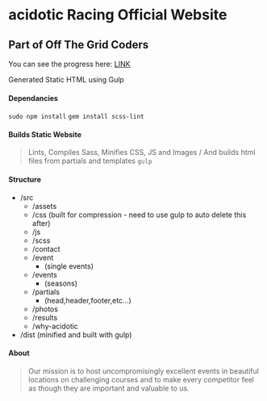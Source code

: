 # acidotic Racing Official Website

## Part of Off The Grid Coders

You can see the progress here: [LINK](http://offthegridcoders.github.io/acidotic-racing/dist/)

Generated Static HTML using Gulp

#### Dependancies
`sudo npm install`
`gem install scss-lint`

#### Builds Static Website
>Lints, Compiles Sass, Minifies CSS, JS and Images / And builds html files from partials and templates
`gulp`

#### Structure
+ /src
  - /assets
  - /css (built for compression - need to use gulp to auto delete this after)
  - /js
  - /scss
  - /contact
  - /event
    - (single events)
  - /events
    - (seasons)
  - /partials
    - (head,header,footer,etc...)
  - /photos
  - /results
  - /why-acidotic
+ /dist (minified and built with gulp)

#### About

>Our mission is to host uncompromisingly excellent events in beautiful locations on challenging courses and to make every competitor feel as though they are important and valuable to us.



